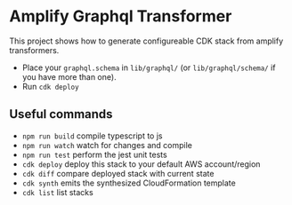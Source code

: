 # Amplify Graphql Transformer

This project shows how to generate configureable CDK stack from amplify transformers.

- Place your `graphql.schema` in `lib/graphql/` (or `lib/graphql/schema/` if you have more than one).
- Run `cdk deploy`

## Useful commands

* `npm run build`   compile typescript to js
* `npm run watch`   watch for changes and compile
* `npm run test`    perform the jest unit tests
* `cdk deploy`      deploy this stack to your default AWS account/region
* `cdk diff`        compare deployed stack with current state
* `cdk synth`       emits the synthesized CloudFormation template
* `cdk list`        list stacks

